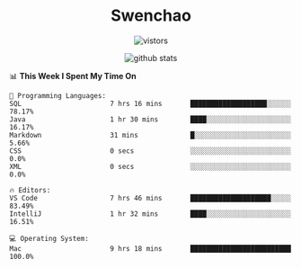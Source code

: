 <h1 align="center">Swenchao</h3>

<p align="center">
  <img src="https://visitor-badge.glitch.me/badge?page_id=Swenchao" alt="vistors" />
</p>

<p align="center">
  <img src="https://github-readme-stats.vercel.app/api?username=Swenchao&count_private=true&show_icons=true&theme=vue-dark&hide_title=true" alt="github stats" />
</p>

<!--START_SECTION:waka-->
📊 **This Week I Spent My Time On** 

```text
💬 Programming Languages: 
SQL                      7 hrs 16 mins       ███████████████████░░░░░░   78.17% 
Java                     1 hr 30 mins        ████░░░░░░░░░░░░░░░░░░░░░   16.17% 
Markdown                 31 mins             █░░░░░░░░░░░░░░░░░░░░░░░░   5.66% 
CSS                      0 secs              ░░░░░░░░░░░░░░░░░░░░░░░░░   0.0% 
XML                      0 secs              ░░░░░░░░░░░░░░░░░░░░░░░░░   0.0%

🔥 Editors: 
VS Code                  7 hrs 46 mins       ████████████████████░░░░░   83.49% 
IntelliJ                 1 hr 32 mins        ████░░░░░░░░░░░░░░░░░░░░░   16.51%

💻 Operating System: 
Mac                      9 hrs 18 mins       █████████████████████████   100.0%

```


<!--END_SECTION:waka-->
